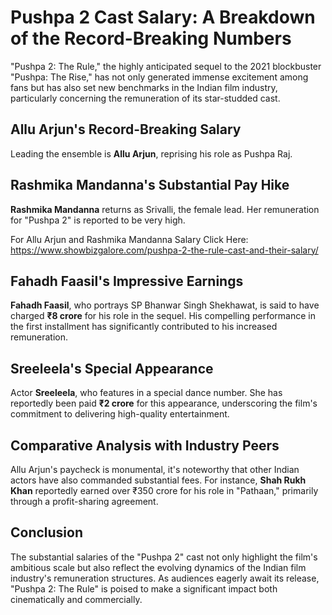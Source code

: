 # Pushpa 2 Cast Salary: A Breakdown of the Record-Breaking Numbers

"Pushpa 2: The Rule," the highly anticipated sequel to the 2021 blockbuster "Pushpa: The Rise," has not only generated immense excitement among fans but has also set new benchmarks in the Indian film industry, particularly concerning the remuneration of its star-studded cast.

## Allu Arjun's Record-Breaking Salary

Leading the ensemble is **Allu Arjun**, reprising his role as Pushpa Raj. 

## Rashmika Mandanna's Substantial Pay Hike

**Rashmika Mandanna** returns as Srivalli, the female lead. Her remuneration for "Pushpa 2" is reported to be very high.


For Allu Arjun and Rashmika Mandanna Salary Click Here: https://www.showbizgalore.com/pushpa-2-the-rule-cast-and-their-salary/


## Fahadh Faasil's Impressive Earnings

**Fahadh Faasil**, who portrays SP Bhanwar Singh Shekhawat, is said to have charged **₹8 crore** for his role in the sequel. His compelling performance in the first installment has significantly contributed to his increased remuneration.

## Sreeleela's Special Appearance

Actor **Sreeleela**, who features in a special dance number. She has reportedly been paid **₹2 crore** for this appearance, underscoring the film's commitment to delivering high-quality entertainment.

## Comparative Analysis with Industry Peers

Allu Arjun's paycheck is monumental, it's noteworthy that other Indian actors have also commanded substantial fees. For instance, **Shah Rukh Khan** reportedly earned over ₹350 crore for his role in "Pathaan," primarily through a profit-sharing agreement.

## Conclusion

The substantial salaries of the "Pushpa 2" cast not only highlight the film's ambitious scale but also reflect the evolving dynamics of the Indian film industry's remuneration structures. As audiences eagerly await its release, "Pushpa 2: The Rule" is poised to make a significant impact both cinematically and commercially.
